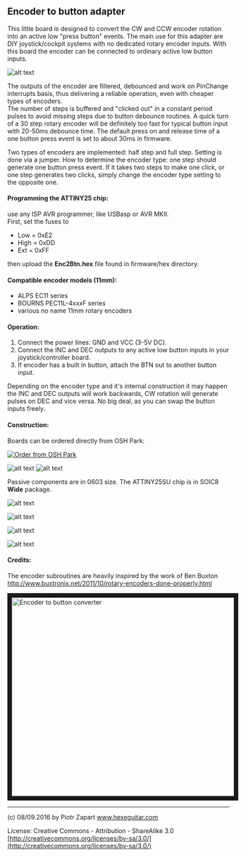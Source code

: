## Encoder to button adapter ##

This little board is designed to convert the CW and CCW encoder rotation into an active low "press button" events.
The main use for this adapter are DIY joystick/cockpit systems with no dedicated rotary encoder inputs.
With this board the encoder can be connected to ordinary active low button inputs.

![alt text][pic1]

The outputs of the encoder are filtered, debounced and work on PinChange interrupts basis, thus delivering a reliable operation, even with cheaper types of encoders.  
The number of steps is buffered and "clicked out" in a constant period pulses to avoid missing steps due to button debounce routines. A quick turn of a 30 step rotary encoder will be definitely too fast for typical button input with 20-50ms debounce time. The default press on and release time of a one button press event is set to about 30ms in firmware.

Two types of encoders are implemented: half step and full step. Setting is done via a jumper.
How to determine the encoder type: one step should generate one button press event. If it takes two steps to make one click, or one step generates two clicks, simply change the encoder type setting to the opposite one.

#### Programming the ATTINY25 chip: ####  
use any ISP AVR programmer, like USBasp or AVR MKII.   
First, set the fuses to
* Low  = 0xE2
* High = 0xDD
* Ext  = 0xFF

then upload the **Enc2Btn.hex** file found in firmware/hex directory.

#### Compatible encoder models (11mm): ####
* ALPS EC11 series
* BOURNS PEC11L-4xxxF series
* various no name 11mm rotary encoders  

#### Operation: ####
1. Connect the power lines: GND and VCC (3-5V DC).
2. Connect the INC and DEC outputs to any active low button inputs in your joystick/controller board.
3. If encoder has a built in button, attach the BTN out to another button input.

Depending on the encoder type and it's internal construction it may happen the INC and DEC outputs will work backwards, CW rotation will generate pulses on DEC and vice versa. No big deal, as you can swap the button inputs freely.

#### Construction: ####
Boards can be ordered directly from OSH Park:

<a href="https://www.oshpark.com/shared_projects/oFZJGAvs"><img src="https://www.oshpark.com/assets/badge-5b7ec47045b78aef6eb9d83b3bac6b1920de805e9a0c227658eac6e19a045b9c.png" alt="Order from OSH Park"></img></a>

![alt text][pcbtop] ![alt text][pcbbtm]

Passive components are in 0603 size. The ATTINY25SU chip is in SOIC8 **Wide** package.

![alt text][pic2]

![alt text][pic3]

![alt text][pic4]

![alt text][pic5]


#### Credits: ####

The encoder subroutines are heavily inspired by the work of Ben Buxton   http://www.buxtronix.net/2011/10/rotary-encoders-done-properly.html  

<a href="http://www.youtube.com/watch?feature=player_embedded&v=Wu3WuwwYTMM
" target="_blank"><img src="http://img.youtube.com/vi/Wu3WuwwYTMM/0.jpg"
alt="Encoder to button converter" width="600" height="450" border="10" /></a>

------
(c) 08/09.2016 by Piotr Zapart
www.hexeguitar.com

License:
Creative Commons - Attribution - ShareAlike 3.0
[http://creativecommons.org/licenses/by-sa/3.0/](http://creativecommons.org/licenses/by-sa/3.0/)

[pic1]: pics/Enc2Btn_operation.png "Enc2Btn"
[pic2]: pics/Enc2Btn1.png "Enc2Btn"
[pic3]: pics/Enc2Btn2.png "Enc2Btn"
[pic4]: pics/Enc2Btn3.jpg "Enc2Btn"
[pic5]: pics/Enc2Btn4.jpg "Enc2Btn"
[pcbtop]: pics/pcb_top.png "PCB top"
[pcbbtm]: pics/pcb_btm.png "PCB bottom"
